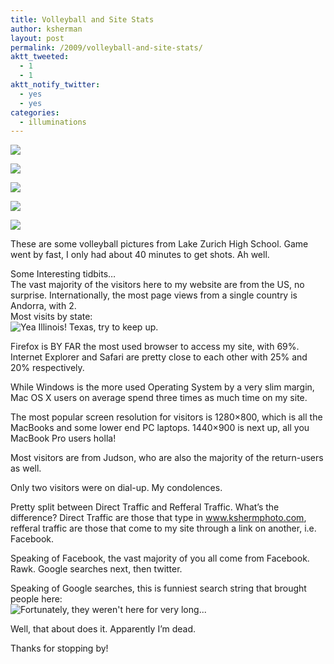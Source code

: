 ```yaml
---
title: Volleyball and Site Stats
author: ksherman
layout: post
permalink: /2009/volleyball-and-site-stats/
aktt_tweeted:
  - 1
  - 1
aktt_notify_twitter:
  - yes
  - yes
categories:
  - illuminations
---
```

![][1]

![][2]

![][3]

![][4]

![][5]

These are some volleyball pictures from Lake Zurich High School. Game went by fast, I only had about 40 minutes to get shots. Ah well.

Some Interesting tidbits…  
The vast majority of the visitors here to my website are from the US, no surprise. Internationally, the most page views from a single country is Andorra, with 2.  
Most visits by state:  
![Yea Illinois! Texas, try to keep up. ][6]

Firefox is BY FAR the most used browser to access my site, with 69%. Internet Explorer and Safari are pretty close to each other with 25% and 20% respectively.

While Windows is the more used Operating System by a very slim margin, Mac OS X users on average spend three times as much time on my site.

The most popular screen resolution for visitors is 1280&#215;800, which is all the MacBooks and some lower end PC laptops. 1440&#215;900 is next up, all you MacBook Pro users holla!

Most visitors are from Judson, who are also the majority of the return-users as well.

Only two visitors were on dial-up. My condolences.

Pretty split between Direct Traffic and Refferal Traffic. What’s the difference? Direct Traffic are those that type in www.kshermphoto.com, refferal traffic are those that come to my site through a link on another, i.e. Facebook.

Speaking of Facebook, the vast majority of you all come from Facebook. Rawk. Google searches next, then twitter.

Speaking of Google searches, this is funniest search string that brought people here:  
![Fortunately, they weren't here for very long...][7]

Well, that about does it. Apparently I’m dead.

Thanks for stopping by!

 [1]: https://s3-us-west-2.amazonaws.com/assets.kshermphoto.com/2009PostsImages/April/02/LZHSVolleyball-01.jpg
 [2]: https://s3-us-west-2.amazonaws.com/assets.kshermphoto.com/2009PostsImages/April/02/LZHSVolleyball-02.jpg
 [3]: https://s3-us-west-2.amazonaws.com/assets.kshermphoto.com/2009PostsImages/April/02/LZHSVolleyball-03.jpg
 [4]: https://s3-us-west-2.amazonaws.com/assets.kshermphoto.com/2009PostsImages/April/02/LZHSVolleyball-04.jpg
 [5]: https://s3-us-west-2.amazonaws.com/assets.kshermphoto.com/2009PostsImages/April/02/LZHSVolleyball-05.jpg
 [6]: https://s3-us-west-2.amazonaws.com/assets.kshermphoto.com/2009PostsImages/April/02/States.png
 [7]: https://s3-us-west-2.amazonaws.com/assets.kshermphoto.com/2009PostsImages/April/02/Search.png